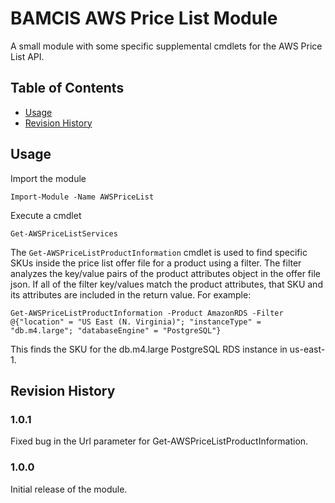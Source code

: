 # BAMCIS AWS Price List Module

A small module with some specific supplemental cmdlets for the AWS Price List API.

## Table of Contents
- [Usage](#usage)
- [Revision History](#revision-history)

## Usage

Import the module

    Import-Module -Name AWSPriceList

Execute a cmdlet

    Get-AWSPriceListServices

The `Get-AWSPriceListProductInformation` cmdlet is used to find specific SKUs inside the price list offer file for a product using a filter. The filter analyzes the key/value pairs of the product attributes object in the offer file json. If all of the filter key/values match the product attributes, that SKU and its attributes are included in the return value. For example:

    Get-AWSPriceListProductInformation -Product AmazonRDS -Filter @{"location" = "US East (N. Virginia)"; "instanceType" = "db.m4.large"; "databaseEngine" = "PostgreSQL"}

This finds the SKU for the db.m4.large PostgreSQL RDS instance in us-east-1. 

## Revision History

### 1.0.1
Fixed bug in the Url parameter for Get-AWSPriceListProductInformation.

### 1.0.0
Initial release of the module.